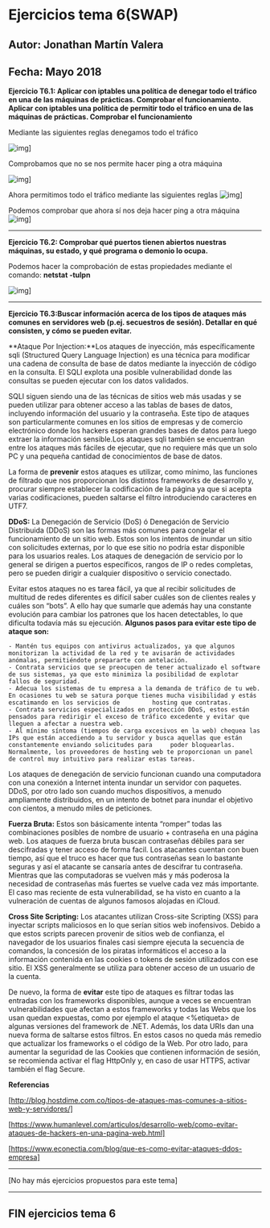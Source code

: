 # Ejercicios tema 6(SWAP)
## Autor: Jonathan Martín Valera
## Fecha: Mayo 2018

**Ejercicio T6.1: Aplicar con iptables una política de denegar todo el tráfico en una de las máquinas de prácticas. Comprobar el funcionamiento. 
Aplicar con iptables una política de permitir todo el tráfico en una de las máquinas de prácticas. Comprobar el funcionamiento**

Mediante las siguientes reglas denegamos todo el tráfico

![img](https://github.com/jmv74211/SWAP/blob/master/Ejercicios/Imágenes/6.1.1.jpg)]


Comprobamos que no se nos permite hacer ping a otra máquina

![img](https://github.com/jmv74211/SWAP/blob/master/Ejercicios/Imágenes/6.1.2.jpg)]


Ahora permitimos todo el tráfico mediante las siguientes reglas
![img](https://github.com/jmv74211/SWAP/blob/master/Ejercicios/Imágenes/6.1.3.jpg)]


Podemos comprobar que ahora sí nos deja hacer ping a otra máquina
![img](https://github.com/jmv74211/SWAP/blob/master/Ejercicios/Imágenes/6.1.4.jpg)]

---

**Ejercicio T6.2: Comprobar qué puertos tienen abiertos nuestras máquinas, su estado, y qué programa o demonio lo ocupa.**

Podemos hacer la comprobación de estas propiedades mediante el comando: **netstat -tulpn**

![img](https://github.com/jmv74211/SWAP/blob/master/Ejercicios/Imágenes/6.2.1.jpg)]

--- 

**Ejercicio T6.3:Buscar información acerca de los tipos de ataques más comunes en servidores web (p.ej. secuestros de sesión). Detallar en qué consisten, y cómo se pueden evitar.** 

**Ataque Por Injection:**Los ataques de inyección, más específicamente sqli (Structured Query Language Injection) es una técnica para modificar una cadena de consulta de base de datos mediante la inyección de código en la consulta. El SQLI explota una posible vulnerabilidad donde las consultas se pueden ejecutar con los datos validados.

SQLI siguen siendo una de las técnicas de sitios web más usadas y se pueden utilizar para obtener acceso a las tablas de bases de datos, incluyendo información del usuario y la contraseña. Este tipo de ataques son particularmente comunes en los sitios de empresas y de comercio electrónico donde los hackers esperan grandes bases de datos para luego extraer la información sensible.Los ataques sqli también se encuentran entre los ataques más fáciles de ejecutar, que no requiere más que un solo PC y una pequeña cantidad de conocimientos de base de datos.

La forma de **prevenir** estos ataques es utilizar, como mínimo, las funciones de filtrado que nos proporcionan los distintos frameworks de desarrollo y, procurar siempre establecer la codificación de la página ya que si acepta varias codificaciones, pueden saltarse el filtro introduciendo caracteres en UTF7.

**DDoS:** La Denegación de Servicio (DoS) ó Denegación de Servicio Distribuida (DDoS) son las formas más comunes para congelar el funcionamiento de un sitio web. Estos son los intentos de inundar un sitio con solicitudes externas, por lo que ese sitio no podría estar disponible para los usuarios reales. Los ataques de denegación de servicio por lo general se dirigen a puertos específicos, rangos de IP o redes completas, pero se pueden dirigir a cualquier dispositivo o servicio conectado.

Evitar estos ataques no es tarea fácil, ya que al recibir solicitudes de multitud de redes diferentes es difícil saber cuáles son de clientes reales y cuáles son “bots”. A ello hay que sumarle que además hay una constante evolución para cambiar los patrones que los hacen detectables, lo que dificulta todavía más su ejecución.
**Algunos pasos para evitar este tipo de ataque son:**

    - Mantén tus equipos con antivirus actualizados, ya que algunos monitorizan la actividad de la red y te avisarán de actividades anómalas, permitiéndote prepararte con antelación.
    - Contrata servicios que se preocupen de tener actualizado el software de sus sistemas, ya que esto minimiza la posibilidad de explotar fallos de seguridad.
    - Adecua los sistemas de tu empresa a la demanda de tráfico de tu web. En ocasiones tu web se satura porque tienes mucha visibilidad y estás escatimando en los servicios de         hosting que contratas.
    - Contrata servicios especializados en protección DDoS, estos están pensados para redirigir el exceso de tráfico excedente y evitar que lleguen a afectar a nuestra web.
    - Al mínimo síntoma (tiempos de carga excesivos en la web) chequea las IPs que están accediendo a tu servidor y busca aquellas que están constantemente enviando solicitudes para     poder bloquearlas. Normalmente, los proveedores de hosting web te proporcionan un panel de control muy intuitivo para realizar estas tareas.


Los ataques de denegación de servicio funcionan cuando una computadora con una conexión a Internet intenta inundar un servidor con paquetes. DDoS, por otro lado son cuando muchos dispositivos, a menudo ampliamente distribuidos, en un intento de botnet para inundar el objetivo con cientos, a menudo miles de peticiones.

**Fuerza Bruta:** Estos son básicamente intenta “romper” todas las combinaciones posibles de nombre de usuario + contraseña en una página web. Los ataques de fuerza bruta buscan contraseñas débiles para ser descifradas y tener acceso de forma facil. Los atacantes cuentan con buen tiempo, así que el truco es hacer que tus contraseñas sean lo bastante seguras y así el atacante se cansaría antes de descifrar tu contraseña. Mientras que las computadoras se vuelven más y más poderosa la necesidad de contraseñas más fuertes se vuelve cada vez más importante. El caso mas reciente de esta vulnerabilidad, se ha visto en cuanto a la vulneración de cuentas de algunos famosos alojadas en iCloud.

**Cross Site Scripting:** Los atacantes utilizan Cross-site Scripting (XSS) para inyectar scripts maliciosos en lo que serían sitios web inofensivos. Debido a que estos scripts parecen provenir de sitios web de confianza, el navegador de los usuarios finales casi siempre ejecuta la secuencia de comandos, la concesión de los piratas informáticos el acceso a la información contenida en las cookies o tokens de sesión utilizados con ese sitio. El XSS generalmente se utiliza para obtener acceso de un usuario de la cuenta.

De nuevo, la forma de **evitar** este tipo de ataques es filtrar todas las entradas con los frameworks disponibles, aunque a veces se encuentran vulnerabilidades que afectan a estos frameworks y todas las Webs que los usan quedan expuestas, como por ejemplo el ataque <%etiqueta> de algunas versiones del framework de .NET. Además, los data URIs dan una nueva forma de saltarse estos filtros. En estos casos no queda más remedio que actualizar los frameworks o el código de la Web.
Por otro lado, para aumentar la seguridad de las Cookies que contienen información de sesión, se recomienda activar el flag HttpOnly y, en caso de usar HTTPS, activar también el flag Secure.


**Referencias**

[http://blog.hostdime.com.co/tipos-de-ataques-mas-comunes-a-sitios-web-y-servidores/]

[https://www.humanlevel.com/articulos/desarrollo-web/como-evitar-ataques-de-hackers-en-una-pagina-web.html]

[https://www.econectia.com/blog/que-es-como-evitar-ataques-ddos-empresa]

---

[No hay más ejercicios propuestos para este tema]

--- 

##  FIN ejercicios tema 6
